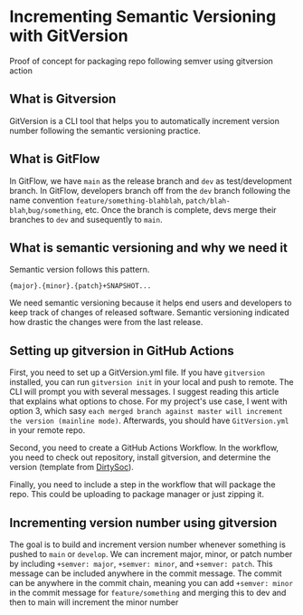 # Incrementing Semantic Versioning with GitVersion
Proof of concept for packaging repo following semver using gitversion action

## What is Gitversion
GitVersion is a CLI tool that helps you to automatically increment version number following the semantic versioning practice.

## What is GitFlow
In GitFlow, we have `main` as the release branch and `dev` as test/development branch. In GitFlow, developers branch off from the `dev` branch following the name convention `feature/something-blahblah`, `patch/blah-blah`,`bug/something`, etc. Once the branch is complete, devs merge their branches to `dev` and susequently to `main`. 

## What is semantic versioning and why we need it
Semantic version follows this pattern.
```
{major}.{minor}.{patch}+SNAPSHOT...
```
We need semantic versioning because it helps end users and developers to keep track of changes of released software. Semantic versioning indicated how drastic the changes were from the last release.

## Setting up gitversion in GitHub Actions
First, you need to set up a GitVersion.yml file. If you have `gitversion` installed, you can run `gitversion init` in your local and push to remote. The CLI will prompt you with several messages. I suggest reading this article that explains what options to chose. For my project's use case, I went with option 3, which sasy `each merged branch against master will increment the version (mainline mode)`. Afterwards, you should have `GitVersion.yml` in your remote repo.

Second, you need to create a GitHub Actions Workflow. In the workflow, you need to check out repository, install gitversion, and determine the version (template from [DirtySoc](https://github.com/DirtySoc/learn-go-with-tests/blob/master/.github/workflows/github-actions-demo.yml)). 

Finally, you need to include a step in the workflow that will package the repo. This could be uploading to package manager or just zipping it.

## Incrementing version number using gitversion
The goal is to build and increment version number whenever something is pushed to `main` or `develop`. We can increment major, minor, or patch number by including `+semver: major`, `+semver: minor`, and `+semver: patch`. This message can be included anywhere in the commit message. The commit can be anywhere in the commit chain, meaning you can add `+semver: minor` in the commit message for `feature/something` and merging this to dev and then to main will increment the minor number
